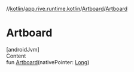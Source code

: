 //[kotlin](../../../index.md)/[app.rive.runtime.kotlin](../index.md)/[Artboard](index.md)/[Artboard](-artboard.md)



# Artboard  
[androidJvm]  
Content  
fun [Artboard](-artboard.md)(nativePointer: [Long](https://kotlinlang.org/api/latest/jvm/stdlib/kotlin/-long/index.html))  



